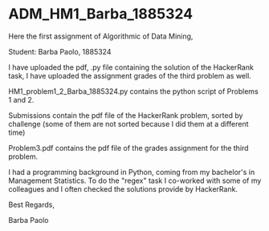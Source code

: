 # ADM_HM1_Barba_1885324
Here the first assignment of Algorithmic of Data Mining,

Student: Barba Paolo, 1885324


I have uploaded the pdf, .py file containing the solution of the HackerRank task, I have uploaded the assignment grades of the third problem as well.

HM1_problem1_2_Barba_1885324.py contains the python script of Problems 1 and 2.

Submissions contain the pdf file of the HackerRank problem, sorted by challenge (some of them are not sorted because I did them at a different time)

Problem3.pdf contains the pdf file of the grades assignment for the third problem.

I had a programming background in Python, coming from my bachelor's in Management Statistics. To do the "regex" task I co-worked with some of my colleagues and I often checked the solutions provide by HackerRank. 

Best Regards, 

Barba Paolo
